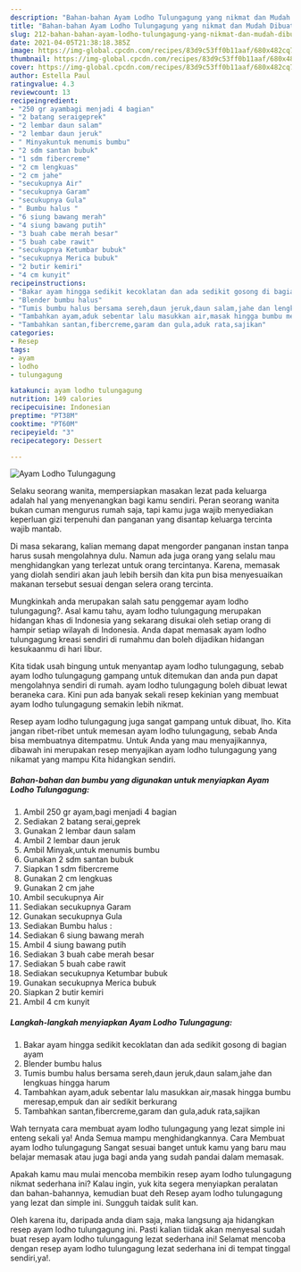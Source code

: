 ```yaml
---
description: "Bahan-bahan Ayam Lodho Tulungagung yang nikmat dan Mudah Dibuat"
title: "Bahan-bahan Ayam Lodho Tulungagung yang nikmat dan Mudah Dibuat"
slug: 212-bahan-bahan-ayam-lodho-tulungagung-yang-nikmat-dan-mudah-dibuat
date: 2021-04-05T21:38:18.385Z
image: https://img-global.cpcdn.com/recipes/83d9c53ff0b11aaf/680x482cq70/ayam-lodho-tulungagung-foto-resep-utama.jpg
thumbnail: https://img-global.cpcdn.com/recipes/83d9c53ff0b11aaf/680x482cq70/ayam-lodho-tulungagung-foto-resep-utama.jpg
cover: https://img-global.cpcdn.com/recipes/83d9c53ff0b11aaf/680x482cq70/ayam-lodho-tulungagung-foto-resep-utama.jpg
author: Estella Paul
ratingvalue: 4.3
reviewcount: 13
recipeingredient:
- "250 gr ayambagi menjadi 4 bagian"
- "2 batang seraigeprek"
- "2 lembar daun salam"
- "2 lembar daun jeruk"
- " Minyakuntuk menumis bumbu"
- "2 sdm santan bubuk"
- "1 sdm fibercreme"
- "2 cm lengkuas"
- "2 cm jahe"
- "secukupnya Air"
- "secukupnya Garam"
- "secukupnya Gula"
- " Bumbu halus "
- "6 siung bawang merah"
- "4 siung bawang putih"
- "3 buah cabe merah besar"
- "5 buah cabe rawit"
- "secukupnya Ketumbar bubuk"
- "secukupnya Merica bubuk"
- "2 butir kemiri"
- "4 cm kunyit"
recipeinstructions:
- "Bakar ayam hingga sedikit kecoklatan dan ada sedikit gosong di bagian ayam"
- "Blender bumbu halus"
- "Tumis bumbu halus bersama sereh,daun jeruk,daun salam,jahe dan lengkuas hingga harum"
- "Tambahkan ayam,aduk sebentar lalu masukkan air,masak hingga bumbu meresap,empuk dan air sedikit berkurang"
- "Tambahkan santan,fibercreme,garam dan gula,aduk rata,sajikan"
categories:
- Resep
tags:
- ayam
- lodho
- tulungagung

katakunci: ayam lodho tulungagung 
nutrition: 149 calories
recipecuisine: Indonesian
preptime: "PT38M"
cooktime: "PT60M"
recipeyield: "3"
recipecategory: Dessert

---
```



![Ayam Lodho Tulungagung](https://img-global.cpcdn.com/recipes/83d9c53ff0b11aaf/680x482cq70/ayam-lodho-tulungagung-foto-resep-utama.jpg)

Selaku seorang wanita, mempersiapkan masakan lezat pada keluarga adalah hal yang menyenangkan bagi kamu sendiri. Peran seorang  wanita bukan cuman mengurus rumah saja, tapi kamu juga wajib menyediakan keperluan gizi terpenuhi dan panganan yang disantap keluarga tercinta wajib mantab.

Di masa  sekarang, kalian memang dapat mengorder panganan instan tanpa harus susah mengolahnya dulu. Namun ada juga orang yang selalu mau menghidangkan yang terlezat untuk orang tercintanya. Karena, memasak yang diolah sendiri akan jauh lebih bersih dan kita pun bisa menyesuaikan makanan tersebut sesuai dengan selera orang tercinta. 



Mungkinkah anda merupakan salah satu penggemar ayam lodho tulungagung?. Asal kamu tahu, ayam lodho tulungagung merupakan hidangan khas di Indonesia yang sekarang disukai oleh setiap orang di hampir setiap wilayah di Indonesia. Anda dapat memasak ayam lodho tulungagung kreasi sendiri di rumahmu dan boleh dijadikan hidangan kesukaanmu di hari libur.

Kita tidak usah bingung untuk menyantap ayam lodho tulungagung, sebab ayam lodho tulungagung gampang untuk ditemukan dan anda pun dapat mengolahnya sendiri di rumah. ayam lodho tulungagung boleh dibuat lewat beraneka cara. Kini pun ada banyak sekali resep kekinian yang membuat ayam lodho tulungagung semakin lebih nikmat.

Resep ayam lodho tulungagung juga sangat gampang untuk dibuat, lho. Kita jangan ribet-ribet untuk memesan ayam lodho tulungagung, sebab Anda bisa membuatnya ditempatmu. Untuk Anda yang mau menyajikannya, dibawah ini merupakan resep menyajikan ayam lodho tulungagung yang nikamat yang mampu Kita hidangkan sendiri.

<!--inarticleads1-->

##### Bahan-bahan dan bumbu yang digunakan untuk menyiapkan Ayam Lodho Tulungagung:

1. Ambil 250 gr ayam,bagi menjadi 4 bagian
1. Sediakan 2 batang serai,geprek
1. Gunakan 2 lembar daun salam
1. Ambil 2 lembar daun jeruk
1. Ambil  Minyak,untuk menumis bumbu
1. Gunakan 2 sdm santan bubuk
1. Siapkan 1 sdm fibercreme
1. Gunakan 2 cm lengkuas
1. Gunakan 2 cm jahe
1. Ambil secukupnya Air
1. Sediakan secukupnya Garam
1. Gunakan secukupnya Gula
1. Sediakan  Bumbu halus :
1. Sediakan 6 siung bawang merah
1. Ambil 4 siung bawang putih
1. Sediakan 3 buah cabe merah besar
1. Sediakan 5 buah cabe rawit
1. Sediakan secukupnya Ketumbar bubuk
1. Gunakan secukupnya Merica bubuk
1. Siapkan 2 butir kemiri
1. Ambil 4 cm kunyit




<!--inarticleads2-->

##### Langkah-langkah menyiapkan Ayam Lodho Tulungagung:

1. Bakar ayam hingga sedikit kecoklatan dan ada sedikit gosong di bagian ayam
1. Blender bumbu halus
1. Tumis bumbu halus bersama sereh,daun jeruk,daun salam,jahe dan lengkuas hingga harum
1. Tambahkan ayam,aduk sebentar lalu masukkan air,masak hingga bumbu meresap,empuk dan air sedikit berkurang
1. Tambahkan santan,fibercreme,garam dan gula,aduk rata,sajikan




Wah ternyata cara membuat ayam lodho tulungagung yang lezat simple ini enteng sekali ya! Anda Semua mampu menghidangkannya. Cara Membuat ayam lodho tulungagung Sangat sesuai banget untuk kamu yang baru mau belajar memasak atau juga bagi anda yang sudah pandai dalam memasak.

Apakah kamu mau mulai mencoba membikin resep ayam lodho tulungagung nikmat sederhana ini? Kalau ingin, yuk kita segera menyiapkan peralatan dan bahan-bahannya, kemudian buat deh Resep ayam lodho tulungagung yang lezat dan simple ini. Sungguh taidak sulit kan. 

Oleh karena itu, daripada anda diam saja, maka langsung aja hidangkan resep ayam lodho tulungagung ini. Pasti kalian tiidak akan menyesal sudah buat resep ayam lodho tulungagung lezat sederhana ini! Selamat mencoba dengan resep ayam lodho tulungagung lezat sederhana ini di tempat tinggal sendiri,ya!.

